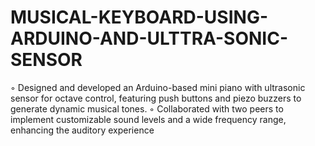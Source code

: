 # MUSICAL-KEYBOARD-USING-ARDUINO-AND-ULTTRA-SONIC-SENSOR
◦ Designed and developed an Arduino-based mini piano with ultrasonic sensor for octave control, featuring push buttons and piezo buzzers to generate dynamic musical tones. ◦ Collaborated with two peers to implement customizable sound levels and a wide frequency range, enhancing the auditory experience
